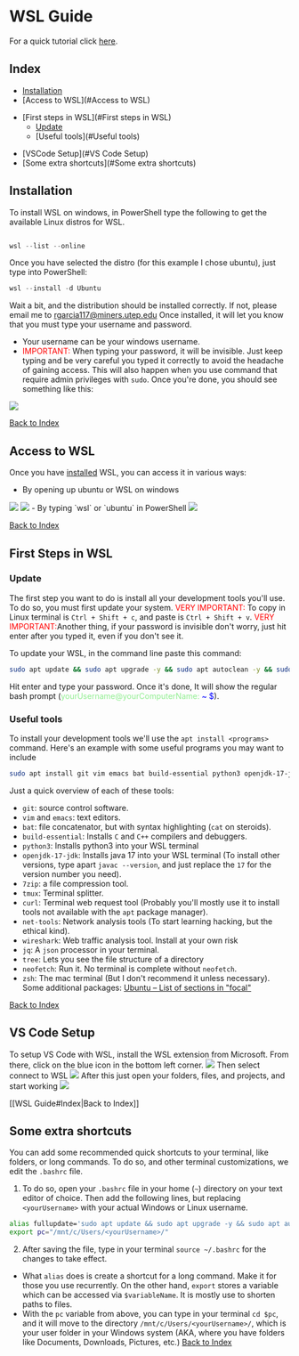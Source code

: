 # WSL Guide
For a quick tutorial click [here](https://youtu.be/lG4xrh_Xuf4).
## Index

 - [Installation](#Installation)
 -  [Access to WSL](#Access to WSL)
 *  [First steps in WSL](#First steps in WSL)
	 * [Update](#Update)
	 * [Useful tools](#Useful tools)
- [VSCode Setup](#VS Code Setup)
- [Some extra shortcuts](#Some extra shortcuts)
## Installation

To install WSL on windows, in PowerShell type the following to get the available Linux distros for WSL.

```powershell

wsl --list --online

```
Once you have selected the distro (for this example I chose ubuntu), just type into PowerShell:
```powershell
wsl --install -d Ubuntu
```
Wait a bit, and the distribution should be installed correctly. If not, please email me to rgarcia117@miners.utep.edu
Once installed, it will let you know that you must type your username and password.
* Your username can be your windows username.
* <span style="color:red;">IMPORTANT:</span> When typing your password, it will be invisible. Just keep typing and be very careful you typed it correctly to avoid the headache of gaining access. This will also happen when you use command that require admin privileges with `sudo`.
Once you're done, you should see something like this:
<img src="./images/prompt.png">

[Back to Index](#Index)
## Access to WSL
Once you have [installed](#installation) WSL, you can access it in various ways:
- By opening up ubuntu or WSL on windows
<img src="./images/ubuntu_exec.png">
<img src="./images/wsl_exec.png">
- By typing `wsl` or `ubuntu` in PowerShell
<img src="./images/ubuntu_pwsh_prompt.png">

[Back to Index](#Index)

## First Steps in WSL
### Update
The first step you want to do is install all your development tools you'll use. To do so, you must first update your system. 
<span style="color:red;">VERY IMPORTANT:</span> To copy in Linux terminal is `Ctrl + Shift + c`, and paste is `Ctrl + Shift + v`.
<span style="color:red;">VERY IMPORTANT:</span>Another thing, if your password is invisible don't worry, just hit enter after you typed it, even if you don't see it.

To update your WSL, in the command line paste this command:
```bash
sudo apt update && sudo apt upgrade -y && sudo apt autoclean -y && sudo apt autoremove
```
Hit enter and type your password. Once it's done, It will show the regular bash prompt (<span style="color:lightgreen;">yourUsername@yourComputerName:</span> <span style="color:blue;">~ $</span>).
### Useful tools
To install your development tools we'll use the `apt install <programs>` command. Here's an example with some useful programs you may want to include
```bash
sudo apt install git vim emacs bat build-essential python3 openjdk-17-jdk 7zip tmux curl net-tools wireshark jq tree neofetch zsh
```
Just a quick overview of each of these tools:
- `git`: source control software.
- `vim` and `emacs`: text editors.
- `bat`: file concatenator, but with syntax highlighting (`cat` on steroids).
- `build-essential`: Installs `C` and `C++` compilers and debuggers.
- `python3`: Installs python3 into your WSL terminal
- `openjdk-17-jdk`: Installs java 17 into your WSL terminal (To install other versions, type apart `javac --version`, and just replace the `17` for the version number you need).
- `7zip`: a file compression tool.
- `tmux`: Terminal splitter.
- `curl`: Terminal web request tool (Probably you'll mostly use it to install tools not available with the `apt` package manager).
- `net-tools`: Network analysis tools (To start learning hacking, but the ethical kind).
- `wireshark`: Web traffic analysis tool. Install at your own risk
- `jq`: A `json` processor in your terminal.
- `tree`: Lets you see the file structure of a directory
- `neofetch`: Run it. No terminal is complete without `neofetch`.
- `zsh`: The mac terminal (But I don't recommend it unless necessary).
Some additional packages:
[Ubuntu – List of sections in "focal"](https://packages.ubuntu.com/focal/)

[Back to Index](#Index)

## VS Code Setup
To setup VS Code with WSL, install the WSL extension from Microsoft.
From there, click on the blue icon in the bottom left corner.
<img src="./images/wsl_vscode_button.png">
Then select connect to WSL
<img src="./images/wsl_vscode_connect.png">
After this just open your folders, files, and projects, and start working
<img src="./images/wsl_vscode.png">

[[WSL Guide#Index|Back to Index]]
## Some extra shortcuts
You can add some recommended quick shortcuts to your terminal, like folders, or long commands. To do so, and other terminal customizations, we edit the `.bashrc` file.
1. To do so, open your `.bashrc` file in your home (`~`) directory on your text editor of choice. Then add the following lines, but replacing `<yourUsername>` with your actual Windows or Linux username.
```bash
alias fullupdate='sudo apt update && sudo apt upgrade -y && sudo apt autoclean -y && sudo apt autoremove'
export pc="/mnt/c/Users/<yourUsername>/"
```
2. After saving the file, type in your terminal `source ~/.bashrc` for the changes to take effect.

* What `alias` does is create a shortcut for a long command. Make it for those you use recurrently. On the other hand, `export` stores a variable which can be accessed via `$variableName`. It is mostly use to shorten paths to files. 
* With the `pc` variable from above, you can type in your terminal `cd $pc`, and it will move to the directory `/mnt/c/Users/<yourUsername>/`, which is your user folder in your Windows system (AKA, where you have folders like Documents, Downloads, Pictures, etc.)
[Back to Index](#Index)